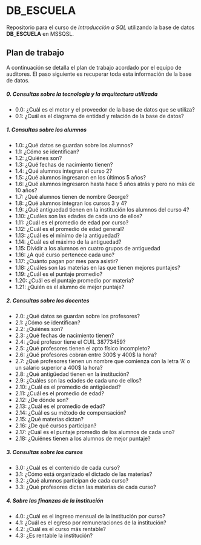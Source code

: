 # DB_ESCUELA

Repositorio para el curso de _Introducción a SQL_ utilizando la base de datos **DB_ESCUELA** en MSSQSL.

## Plan de trabajo

A continuación se detalla el plan de trabajo acordado por el equipo de auditores. El paso siguiente es recuperar toda esta información de la base de datos.

##### 0. Consultas sobre la tecnología y la arquitectura utilizada

- 0.0: ¿Cuál es el motor y el proveedor de la base de datos que se utiliza?
- 0.1: ¿Cuál es el diagrama de entidad y relación de la base de datos?

##### 1. Consultas sobre los alumnos

- 1.0: ¿Qué datos se guardan sobre los alumnos?
- 1.1: ¿Cómo se identifican?
- 1.2: ¿Quiénes son?
- 1.3: ¿Qué fechas de nacimiento tienen?
- 1.4: ¿Qué alumnos integran el curso 2?
- 1.5: ¿Qué alumnos ingresaron en los últimos 5 años? 
- 1.6: ¿Qué alumnos ingresaron hasta hace 5 años atrás y pero no más de 10 años?
- 1.7: ¿Qué alumnos tienen de nombre George?
- 1.8: ¿Qué alumnos integran los cursos 3 y 4?
- 1.9: ¿Qué antiguedad tienen en la institución los alumnos del curso 4?
- 1.10: ¿Cuáles son las edades de cada uno de ellos?
- 1.11: ¿Cuál es el promedio de edad por curso?
- 1.12: ¿Cuál es el promedio de edad general?
- 1.13: ¿Cuál es el mínimo de la antiguedad?
- 1.14: ¿Cuál es el máximo de la antiguedad?
- 1.15: Dividir a los alumnos en cuatro grupos de antiguedad
- 1.16: ¿A qué curso pertenece cada uno?
- 1.17: ¿Cuánto pagan por mes para asistir?
- 1.18: ¿Cuáles son las materias en las que tienen mejores puntajes?
- 1.19: ¿Cuál es el puntaje promedio?
- 1.20: ¿Cuál es el puntaje promedio por materia?
- 1.21: ¿Quién es el alumno de mejor puntaje?

##### 2. Consultas sobre los docentes

- 2.0: ¿Qué datos se guardan sobre los profesores?
- 2.1: ¿Cómo se identifican?
- 2.2: ¿Quiénes son?
- 2.3: ¿Qué fechas de nacimiento tienen?
- 2.4: ¿Qué profesor tiene el CUIL 38773459?
- 2.5: ¿Qué profesores tienen el apto físico incompleto?
- 2.6: ¿Qué profesores cobran entre 300$ y 400$ la hora?
- 2.7: ¿Qué profesores tienen un nombre que comienza con la letra ‘A’ o un salario superior a 400$ la hora?
- 2.8: ¿Qué antigüedad tienen en la institución?
- 2.9: ¿Cuáles son las edades de cada uno de ellos?
- 2.10: ¿Cuál es el promedio de antigüedad?
- 2.11: ¿Cuál es el promedio de edad?
- 2.12: ¿De dónde son?
- 2.13: ¿Cuál es el promedio de edad?
- 2.14: ¿Cuál es su método de compensación?
- 2.15: ¿Qué materias dictan?
- 2.16: ¿De qué cursos participan?
- 2.17: ¿Cuál es el puntaje promedio de los alumnos de cada uno?
- 2.18: ¿Quiénes tienen a los alumnos de mejor puntaje?

##### 3. Consultas sobre los cursos

- 3.0: ¿Cuál es el contenido de cada curso?
- 3.1: ¿Cómo está organizado el dictado de las materias?
- 3.2: ¿Qué alumnos participan de cada curso?
- 3.3: ¿Qué profesores dictan las materias de cada curso?

##### 4. Sobre las finanzas de la institución

- 4.0: ¿Cuál es el ingreso mensual de la institución por curso?
- 4.1: ¿Cuál es el egreso por remuneraciones de la institución?
- 4.2: ¿Cuál es el curso más rentable?
- 4.3: ¿Es rentable la institución?

